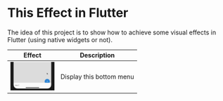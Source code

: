 # This Effect in Flutter

The idea of this project is to show how to achieve some visual effects in Flutter (using native widgets or not).

| Effect | Description |
| ------ | ----------- |
| <img src="images/showModalBottomSheet.gif" style="max-width: 100px" /> | Display this bottom menu |
